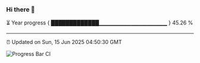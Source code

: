 ### Hi there 👋

⏳ Year progress { █████████████▁▁▁▁▁▁▁▁▁▁▁▁▁▁▁▁▁ } 45.26 %

---

⏰ Updated on Sun, 15 Jun 2025 04:50:30 GMT

![Progress Bar CI](https://github.com/IshwaranRudhara/GIT-ACTION/workflows/Progress%20Bar%20CI/badge.svg)
